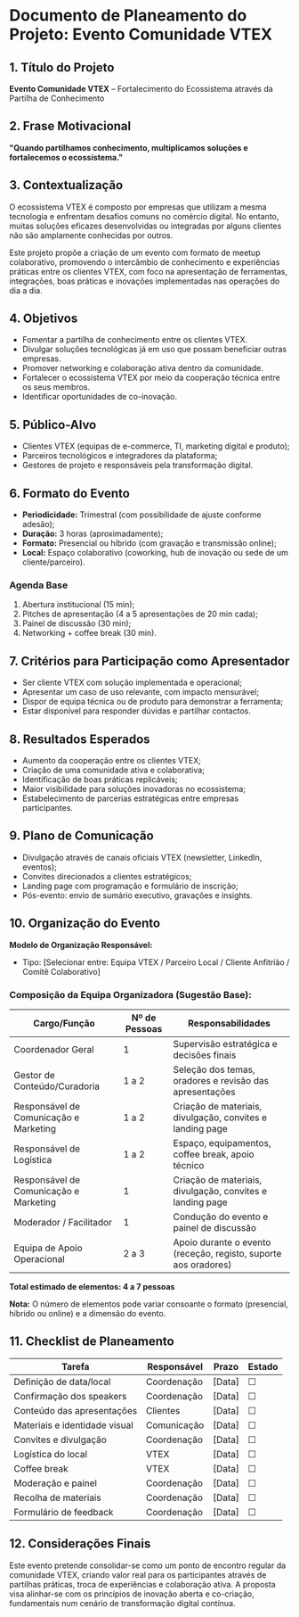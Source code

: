 # Documento de Planeamento do Projeto: Evento Comunidade VTEX

## 1. Título do Projeto
**Evento Comunidade VTEX** – Fortalecimento do Ecossistema através da Partilha de Conhecimento

## 2. Frase Motivacional
**"Quando partilhamos conhecimento, multiplicamos soluções e fortalecemos o ecossistema."**

## 3. Contextualização
O ecossistema VTEX é composto por empresas que utilizam a mesma tecnologia e enfrentam desafios comuns no comércio digital. No entanto, muitas soluções eficazes desenvolvidas ou integradas por alguns clientes não são amplamente conhecidas por outros.

Este projeto propõe a criação de um evento com formato de meetup colaborativo, promovendo o intercâmbio de conhecimento e experiências práticas entre os clientes VTEX, com foco na apresentação de ferramentas, integrações, boas práticas e inovações implementadas nas operações do dia a dia.

## 4. Objetivos
- Fomentar a partilha de conhecimento entre os clientes VTEX.
- Divulgar soluções tecnológicas já em uso que possam beneficiar outras empresas.
- Promover networking e colaboração ativa dentro da comunidade.
- Fortalecer o ecossistema VTEX por meio da cooperação técnica entre os seus membros.
- Identificar oportunidades de co-inovação.

## 5. Público-Alvo
- Clientes VTEX (equipas de e-commerce, TI, marketing digital e produto);
- Parceiros tecnológicos e integradores da plataforma;
- Gestores de projeto e responsáveis pela transformação digital.

## 6. Formato do Evento
- **Periodicidade:** Trimestral (com possibilidade de ajuste conforme adesão);
- **Duração:** 3 horas (aproximadamente);
- **Formato:** Presencial ou híbrido (com gravação e transmissão online);
- **Local:** Espaço colaborativo (coworking, hub de inovação ou sede de um cliente/parceiro).

### Agenda Base
1. Abertura institucional (15 min);
2. Pitches de apresentação (4 a 5 apresentações de 20 min cada);
3. Painel de discussão (30 min);
4. Networking + coffee break (30 min).

## 7. Critérios para Participação como Apresentador
- Ser cliente VTEX com solução implementada e operacional;
- Apresentar um caso de uso relevante, com impacto mensurável;
- Dispor de equipa técnica ou de produto para demonstrar a ferramenta;
- Estar disponível para responder dúvidas e partilhar contactos.

## 8. Resultados Esperados
- Aumento da cooperação entre os clientes VTEX;
- Criação de uma comunidade ativa e colaborativa;
- Identificação de boas práticas replicáveis;
- Maior visibilidade para soluções inovadoras no ecossistema;
- Estabelecimento de parcerias estratégicas entre empresas participantes.

## 9. Plano de Comunicação
- Divulgação através de canais oficiais VTEX (newsletter, LinkedIn, eventos);
- Convites direcionados a clientes estratégicos;
- Landing page com programação e formulário de inscrição;
- Pós-evento: envio de sumário executivo, gravações e insights.

## 10. Organização do Evento
**Modelo de Organização Responsável:**
- Tipo: [Selecionar entre: Equipa VTEX / Parceiro Local / Cliente Anfitrião / Comitê Colaborativo]

### Composição da Equipa Organizadora (Sugestão Base):
| Cargo/Função | Nº de Pessoas | Responsabilidades |
|--------------|---------------|-------------------|
| Coordenador Geral | 1 | Supervisão estratégica e decisões finais|
| Gestor de Conteúdo/Curadoria | 1 a 2 | Seleção dos temas, oradores e revisão das apresentações |
| Responsável de Comunicação e Marketing | 1 a 2 | Criação de materiais, divulgação, convites e landing page |
| Responsável de Logística | 1 a 2 | Espaço, equipamentos, coffee break, apoio técnico |
| Responsável de Comunicação e Marketing | 1 | Criação de materiais, divulgação, convites e landing page |
| Moderador / Facilitador | 1 | Condução do evento e painel de discussão |
| Equipa de Apoio Operacional | 2 a 3 | Apoio durante o evento (receção, registo, suporte aos oradores) |

**Total estimado de elementos: 4 a 7 pessoas**

**Nota:** O número de elementos pode variar consoante o formato (presencial, híbrido ou online) e a dimensão do evento.

## 11. Checklist de Planeamento

| Tarefa | Responsável | Prazo | Estado |
|--------|-------------|--------|--------|
| Definição de data/local | Coordenação | [Data] | ☐ |
| Confirmação dos speakers | Coordenação | [Data] | ☐ |
| Conteúdo das apresentações | Clientes | [Data] | ☐ |
| Materiais e identidade visual | Comunicação | [Data] | ☐ |
| Convites e divulgação | Coordenação | [Data] | ☐ |
| Logística do local | VTEX | [Data] | ☐ |
| Coffee break | VTEX | [Data] | ☐ |
| Moderação e painel | Coordenação | [Data] | ☐ |
| Recolha de materiais | Coordenação | [Data] | ☐ |
| Formulário de feedback | Coordenação | [Data] | ☐ |

## 12. Considerações Finais
Este evento pretende consolidar-se como um ponto de encontro regular da comunidade VTEX, criando valor real para os participantes através de partilhas práticas, troca de experiências e colaboração ativa. A proposta visa alinhar-se com os princípios de inovação aberta e co-criação, fundamentais num cenário de transformação digital contínua.
